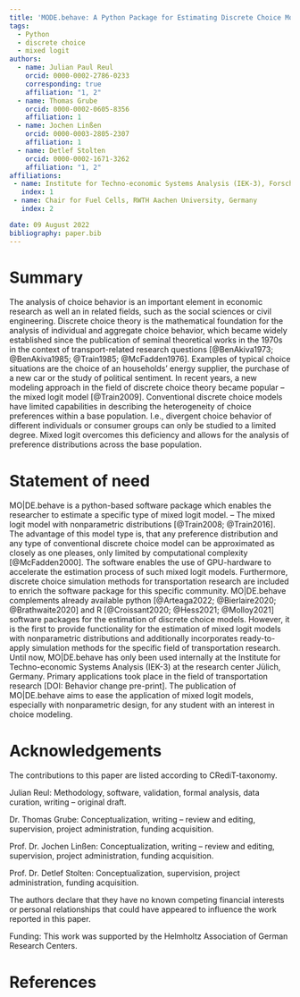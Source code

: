 ```yaml
---
title: 'MODE.behave: A Python Package for Estimating Discrete Choice Models'
tags:
  - Python
  - discrete choice
  - mixed logit
authors:
  - name: Julian Paul Reul
    orcid: 0000-0002-2786-0233
    corresponding: true
    affiliation: "1, 2"
  - name: Thomas Grube
    orcid: 0000-0002-0605-8356
    affiliation: 1
  - name: Jochen Linßen
    orcid: 0000-0003-2805-2307
    affiliation: 1
  - name: Detlef Stolten
    orcid: 0000-0002-1671-3262
    affiliation: "1, 2"
affiliations:
 - name: Institute for Techno-economic Systems Analysis (IEK-3), Forschungszentrum Jülich GmbH, Germany
   index: 1
 - name: Chair for Fuel Cells, RWTH Aachen University, Germany
   index: 2

date: 09 August 2022
bibliography: paper.bib
---
```


# Summary

The analysis of choice behavior is an important element in economic research as 
well an in related fields, such as the social sciences or civil engineering. 
Discrete choice theory is the mathematical foundation for the analysis of 
individual and aggregate choice behavior, which became widely established 
since the publication of seminal theoretical works in the 1970s in the context 
of transport-related research questions 
[@BenAkiva1973; @BenAkiva1985; @Train1985; @McFadden1976]. 
Examples of typical choice situations are the choice of an households’ energy 
supplier, the purchase of a new car or the study of political sentiment. 
In recent years, a new modeling approach in the field of discrete choice theory 
became popular – the mixed logit model [@Train2009]. Conventional discrete 
choice models have limited capabilities in describing the heterogeneity of 
choice preferences within a base population. I.e., divergent choice behavior of
different individuals or consumer groups can only be studied to a limited 
degree. Mixed logit overcomes this deficiency and allows for the analysis of 
preference distributions across the base population.

# Statement of need

MO|DE.behave is a python-based software package which enables the researcher to
estimate a specific type of mixed logit model. – The mixed logit model with 
nonparametric distributions [@Train2008; @Train2016]. The advantage of this 
model type is, that any preference distribution and any type of conventional 
discrete choice model can be approximated as closely as one pleases, only 
limited by computational complexity [@McFadden2000]. The software enables the 
use of GPU-hardware to accelerate the estimation process of such mixed logit 
models. Furthermore, discrete choice simulation methods for transportation 
research are included to enrich the software package for this specific 
community. MO|DE.behave complements already available python 
[@Arteaga2022; @Bierlaire2020; @Brathwaite2020] and 
R [@Croissant2020; @Hess2021; @Molloy2021] software packages for the estimation
of discrete choice models. However, it is the first to provide functionality 
for the estimation of mixed logit models with nonparametric distributions and 
additionally incorporates ready-to-apply simulation methods for the specific 
field of transportation research. Until now, MO|DE.behave has only been used 
internally at the Institute for Techno-economic Systems Analysis (IEK-3) at the
research center Jülich, Germany. Primary applications took place in the field 
of transportation research [DOI: Behavior change pre-print]. The publication 
of MO|DE.behave aims to ease the application of mixed logit models, especially 
with nonparametric design, for any student with an interest in choice modeling.

# Acknowledgements

The contributions to this paper are listed according to CRediT-taxonomy.

Julian Reul: Methodology, software, validation, formal analysis, data curation, 
writing – original draft.

Dr. Thomas Grube: Conceptualization, writing – review and editing, supervision, 
project administration, funding acquisition.
 
Prof. Dr. Jochen Linßen: Conceptualization, writing – review and editing, 
supervision, project administration, funding acquisition.

Prof. Dr. Detlef Stolten: Conceptualization, supervision, 
project administration, funding acquisition.

The authors declare that they have no known competing financial interests or 
personal relationships that could have appeared to influence the work reported 
in this paper.

Funding: This work was supported by the Helmholtz Association of German Research Centers.

# References